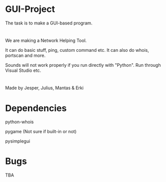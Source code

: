 # GUI-Project
The task is to make a GUI-based program.
#
We are making a Network Helping Tool.

It can do basic stuff, ping, custom command etc. It can also do whois, portscan and more.

Sounds will not work properly if you run directly with "Python". Run through Visual Studio etc.
#    
Made by Jesper, Julius, Mantas & Erki
#

# Dependencies
python-whois

pygame (Not sure if built-in or not)

pysimplegui

# Bugs
TBA
